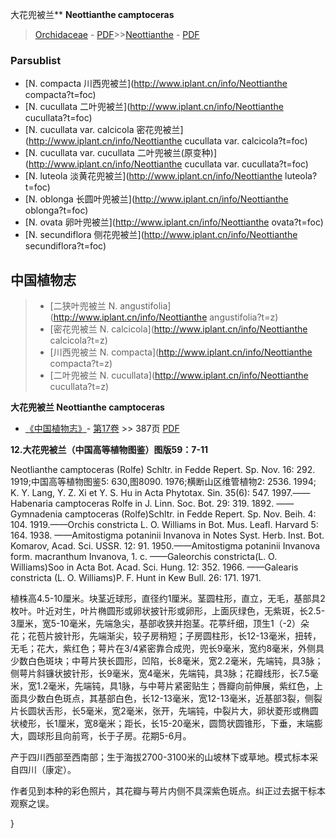 大花兜被兰** **Neottianthe camptoceras**

> [Orchidaceae](http://www.iplant.cn/info/Orchidaceae?t=foc) - [PDF](http://www.iplant.cn/foc/pdf/Orchidaceae.pdf)>>[Neottianthe](http://www.iplant.cn/info/Neottianthe?t=foc) - [PDF](http://www.iplant.cn/foc/pdf/Neottianthe.pdf)

### Parsublist

* [N.  compacta  川西兜被兰](http://www.iplant.cn/info/Neottianthe compacta?t=foc)
* [N.  cucullata  二叶兜被兰](http://www.iplant.cn/info/Neottianthe cucullata?t=foc)
* [N.  cucullata var. calcicola  密花兜被兰](http://www.iplant.cn/info/Neottianthe cucullata var. calcicola?t=foc)
* [N.  cucullata var. cucullata  二叶兜被兰(原变种)](http://www.iplant.cn/info/Neottianthe cucullata var. cucullata?t=foc)
* [N.  luteola  淡黄花兜被兰](http://www.iplant.cn/info/Neottianthe luteola?t=foc)
* [N.  oblonga  长圆叶兜被兰](http://www.iplant.cn/info/Neottianthe oblonga?t=foc)
* [N.  ovata  卵叶兜被兰](http://www.iplant.cn/info/Neottianthe ovata?t=foc)
* [N.  secundiflora  侧花兜被兰](http://www.iplant.cn/info/Neottianthe secundiflora?t=foc)

## 中国植物志

> * [二狭叶兜被兰  N.  angustifolia](http://www.iplant.cn/info/Neottianthe angustifolia?t=z)
> * [密花兜被兰  N.  calcicola](http://www.iplant.cn/info/Neottianthe calcicola?t=z)
> * [川西兜被兰  N.  compacta](http://www.iplant.cn/info/Neottianthe compacta?t=z)
> * [二叶兜被兰  N.  cucullata](http://www.iplant.cn/info/Neottianthe cucullata?t=z)

**大花兜被兰 Neottianthe camptoceras**

* [《中国植物志》](http://www.iplant.cn/frps)- [第17卷](http://www.iplant.cn/frps/vol/17) >> 387页 [PDF](http://www.iplant.cn/frps/pdf/17/387.pdf)

**12.大花兜被兰（中国高等植物图鉴）图版59：7-11**

Neotlianthe camptoceras (Rolfe) Schltr. in Fedde Repert. Sp. Nov. 16: 292. 1919;中国高等植物图鉴5: 630,图8090. 1976;横断山区维管植物2: 2536. 1994; K. Y. Lang, Y. Z. Xi et Y. S. Hu in Acta Phytotax. Sin. 35(6): 547. 1997.——Habenaria camptoceras Rolfe in J. Linn. Soc. Bot. 29: 319. 1892. ——Gymnadenia camptoceras (Rolfe)Schltr. in Fedde Repert. Sp. Nov. Beih. 4: 104. 1919.——Orchis constricta L. O. Williams in Bot. Mus. Leafl. Harvard 5: 164. 1938. ——Amitostigma potaninii Invanova in Notes Syst. Herb. Inst. Bot. Komarov, Acad. Sci. USSR. 12: 91. 1950.——Amitostigma potaninii Invanova form. macranthum Invanova, 1. c. ——Galeorchis constricta(L. O. Williams)Soo in Acta Bot. Acad. Sci. Hung. 12: 352. 1966. ——Galearis constricta (L. O. Williams)P. F. Hunt in Kew Bull. 26: 171. 1971.

植株高4.5-10厘米。块茎近球形，直径约1厘米。茎圆柱形，直立，无毛，基部具2枚叶。叶近对生，叶片椭圆形或卵状披针形或卵形，上面灰绿色，无紫斑，长2.5-3厘米，宽5-10毫米，先端急尖，基部收狭并抱茎。花葶纤细，顶生1（-2）朵花；花苞片披针形，先端渐尖，较子房稍短；子房圆柱形，长12-13毫米，扭转，无毛；花大，紫红色；萼片在3/4紧密靠合成兜，兜长9毫米，宽约8毫米，外侧具少数白色斑块；中萼片狭长圆形，凹陷，长8毫米，宽2.2毫米，先端钝，具3脉；侧萼片斜镰状披针形，长9毫米，宽4毫米，先端钝，具3脉；花瓣线形，长7.5毫米，宽1.2毫米，先端钝，具1脉，与中萼片紧密贴生；唇瓣向前伸展，紫红色，上面具少数白色斑点，其基部白色，长12-13毫米，宽12-13毫米，近基部3裂，侧裂片长圆状舌形，长5毫米，宽2毫米，张开，先端钝，中裂片大，卵状菱形或椭圆状棱形，长1厘米，宽8毫米；距长，长15-20毫米，圆筒状圆锥形，下垂，末端膨大，圆球形且向前弯，长于子房。花期5-6月。

产于四川西部至西南部；生于海拔2700-3100米的山坡林下或草地。模式标本采自四川（康定）。

作者见到本种的彩色照片，其花瓣与萼片内侧不具深紫色斑点。纠正过去据干标本观察之误。

}